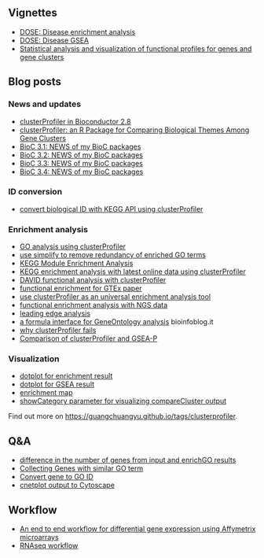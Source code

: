 <!-- addtoany:= -->

<link rel="stylesheet" href="https://guangchuangyu.github.io/css/font-awesome.min.css">


## <i class="fa fa-book"></i> Vignettes

+ [DOSE: Disease enrichment analysis](https://bioconductor.org/packages/devel/bioc/vignettes/DOSE/inst/doc/enrichmentAnalysis.html)
+ [DOSE: Disease GSEA](https://bioconductor.org/packages/devel/bioc/vignettes/DOSE/inst/doc/GSEA.html)
+ [Statistical analysis and visualization of functional profiles for genes and gene clusters](https://bioconductor.org/packages/devel/bioc/vignettes/clusterProfiler/inst/doc/clusterProfiler.html)

## <i class="fa fa-wordpress"></i> Blog posts

### <i class="fa fa-angle-double-right"></i> News and updates

+ [clusterProfiler in Bioconductor 2.8](https://guangchuangyu.github.io/2011/03/clusterprofiler-in-bioconductor-2.8)
+ [clusterProfiler: an R Package for Comparing Biological Themes Among Gene Clusters](https://guangchuangyu.github.io/2012/05/clusterprofiler-an-r-package-for-comparing-biological-themes-among-gene-clusters)
+ [BioC 3.1: NEWS of my BioC packages](https://guangchuangyu.github.io/2015/04/bioc-31-news-of-my-bioc-packages)
+ [BioC 3.2: NEWS of my BioC packages](https://guangchuangyu.github.io/2015/10/bioc-32-news-of-my-bioc-packages)
+ [BioC 3.3: NEWS of my BioC packages](https://guangchuangyu.github.io/2016/05/bioc-33-news-of-my-bioc-packages/)
+ [BioC 3.4: NEWS of my BioC packages](https://guangchuangyu.github.io/2016/10/bioc-34-news-of-my-bioc-packages)

### <i class="fa fa-angle-double-right"></i> ID conversion

+ [convert biological ID with KEGG API using clusterProfiler](https://guangchuangyu.github.io/2016/05/convert-biological-id-with-kegg-api-using-clusterprofiler)

### <i class="fa fa-angle-double-right"></i> Enrichment analysis

+ [GO analysis using clusterProfiler](https://guangchuangyu.github.io/2016/01/go-analysis-using-clusterprofiler)
+ [use simplify to remove redundancy of enriched GO terms](https://guangchuangyu.github.io/2015/10/use-simplify-to-remove-redundancy-of-enriched-go-terms)
+ [KEGG Module Enrichment Analysis](https://guangchuangyu.github.io/2016/04/kegg-module-enrichment-analysis)
+ [KEGG enrichment analysis with latest online data using clusterProfiler](https://guangchuangyu.github.io/2015/02/kegg-enrichment-analysis-with-latest-online-data-using-clusterprofiler)
+ [DAVID functional analysis with clusterProfiler](https://guangchuangyu.github.io/2015/03/david-functional-analysis-with-clusterprofiler)
+ [functional enrichment for GTEx paper](https://guangchuangyu.github.io/2015/08/functional-enrichment-for-gtex-paper)
+ [use clusterProfiler as an universal enrichment analysis tool](https://guangchuangyu.github.io/2015/05/use-clusterprofiler-as-an-universal-enrichment-analysis-tool)
+ [functional enrichment analysis with NGS data](https://guangchuangyu.github.io/2015/08/functional-enrichment-analysis-with-ngs-data)
+ [leading edge analysis](https://guangchuangyu.github.io/2016/07/leading-edge-analysis/)
+ [a formula interface for GeneOntology analysis](http://bioinfoblog.it/2015/02/a-formula-interface-for-geneontology-analysis/) <i class="fa fa-arrow-left"></i> bioinfoblog.it
+ [why clusterProfiler fails](https://guangchuangyu.github.io/2014/08/why-clusterprofiler-fails)
+ [Comparison of clusterProfiler and GSEA-P](https://guangchuangyu.github.io/2015/11/comparison-of-clusterprofiler-and-gsea-p)

### <i class="fa fa-angle-double-right"></i> Visualization

+ [dotplot for enrichment result](https://guangchuangyu.github.io/2015/06/dotplot-for-enrichment-result)
+ [dotplot for GSEA result](http://guangchuangyu.github.io/2016/12/dotplot-for-gsea-result/)
+ [enrichment map](https://guangchuangyu.github.io/2014/08/enrichment-map)
+ [showCategory parameter for visualizing compareCluster output](https://guangchuangyu.github.io/2016/11/showcategory-parameter-for-visualizing-comparecluster-output/)


<i class="fa fa-hand-o-right"></i> Find out more on <https://guangchuangyu.github.io/tags/clusterprofiler>.

## <i class="fa fa-support"></i> Q&A

+ [difference in the number of genes from input and enrichGO results](https://support.bioconductor.org/p/89253/#89272)
+ [Collecting Genes with similar GO term](https://www.biostars.org/p/201064/#201077)
+ [Convert gene to GO ID](https://www.biostars.org/p/215242/#215254)
+ [cnetplot output to Cytoscape](https://www.biostars.org/p/219013/)

## <i class="fa fa-gift"></i> Workflow

+ [An end to end workflow for differential gene expression using Affymetrix microarrays](http://f1000research.com/articles/5-1384/v1)
+ [RNAseq workflow](https://github.com/twbattaglia/RNAseq-workflow)
